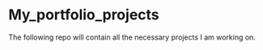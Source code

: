 # My_portfolio_projects
The following repo will contain all the necessary projects I am working on.
